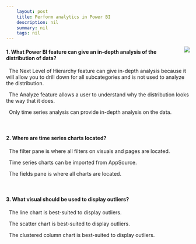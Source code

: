 ```yaml
---
    layout: post
    title: Perform analytics in Power BI   
    description: nil
    summary: nil
    tags: nil
---
```



 <a target="_blank" href="https://docs.microsoft.com/en-us/learn/modules/perform-analytics-power-bi/11-check/"><i class="fas fa-external-link-alt"></i> </a>
 <img align="right" src="https://docs.microsoft.com/en-us/learn/achievements/perform-analytics-power-bi.svg">
####  1. What Power BI feature can give an in-depth analysis of the distribution of data?


<i class='far fa-square'></i> &nbsp;&nbsp;The Next Level of Hierarchy feature can give in-depth analysis because it will allow you to drill down for all subcategories and is not used to analyze the distribution.

<i class='fas fa-check-square' style='color: Dodgerblue;'></i> &nbsp;&nbsp;The Analyze feature allows a user to understand why the distribution looks the way that it does.

<i class='far fa-square'></i> &nbsp;&nbsp;Only time series analysis can provide in-depth analysis on the data.
<br />
<br />
<br />

####  2. Where are time series charts located?


<i class='far fa-square'></i> &nbsp;&nbsp;The filter pane is where all filters on visuals and pages are located.

<i class='fas fa-check-square' style='color: Dodgerblue;'></i> &nbsp;&nbsp;Time series charts can be imported from AppSource.

<i class='far fa-square'></i> &nbsp;&nbsp;The fields pane is where all charts are located.
<br />
<br />
<br />

####  3. What visual should be used to display outliers?


<i class='far fa-square'></i> &nbsp;&nbsp;The line chart is best-suited to display outliers.

<i class='fas fa-check-square' style='color: Dodgerblue;'></i> &nbsp;&nbsp;The scatter chart is best-suited to display outliers.

<i class='far fa-square'></i> &nbsp;&nbsp;The clustered column chart is best-suited to display outliers.
<br />
<br />
<br />
